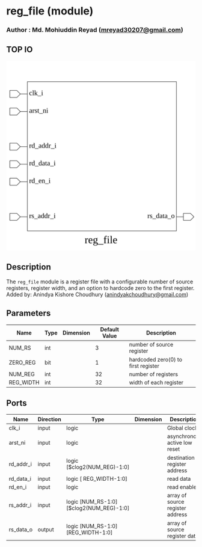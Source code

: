 # reg_file (module)

### Author : Md. Mohiuddin Reyad (mreyad30207@gmail.com)

## TOP IO
<img src="./reg_file_top.svg">

## Description

The `reg_file` module is a register file with a configurable number of source registers, register
width, and an option to hardcode zero to the first register.
Added by: Anindya Kishore Choudhury (anindyakchoudhury@gmail.com)

## Parameters
|Name|Type|Dimension|Default Value|Description|
|-|-|-|-|-|
|NUM_RS|int||3|number of source register|
|ZERO_REG|bit||1|hardcoded zero(0) to first register|
|NUM_REG|int||32|number of registers|
|REG_WIDTH|int||32|width of each register|

## Ports
|Name|Direction|Type|Dimension|Description|
|-|-|-|-|-|
|clk_i|input|logic||Global clock|
|arst_ni|input|logic||asynchronous active low reset|
|rd_addr_i|input|logic [$clog2(NUM_REG)-1:0]||destination register address|
|rd_data_i|input|logic [ REG_WIDTH-1:0]||read data|
|rd_en_i|input|logic||read enable|
|rs_addr_i|input|logic [NUM_RS-1:0][$clog2(NUM_REG)-1:0]||array of source register address|
|rs_data_o|output|logic [NUM_RS-1:0][REG_WIDTH-1:0]||array of source register data|
